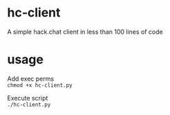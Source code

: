 # hc-client
A simple hack.chat client in less than 100 lines of code

# usage
Add exec perms <br/>
`chmod +x hc-client.py` <br/>

Execute script <br/>
`./hc-client.py` <br/>
